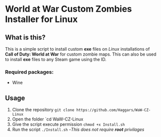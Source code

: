 # World at War Custom Zombies Installer for Linux

## What is this?

This is a simple script to install custom **exe** files on *Linux* installations of **Call of Duty: World at War** for custom zombie maps.
This can also be used to install **exe** files to any Steam game using the ID.

### Required packages:
* Wine

## Usage
1. Clone the repository
    `git clone https://github.com/Haggars/WaW-CZ-Linux`
2. Open the folder
    `cd WaW-CZ-Linux
3. Give the script execute permission
    `chmod +x Install.sh`
4. Run the script
    `./Install.sh` -*This does not require **root** privilages*
